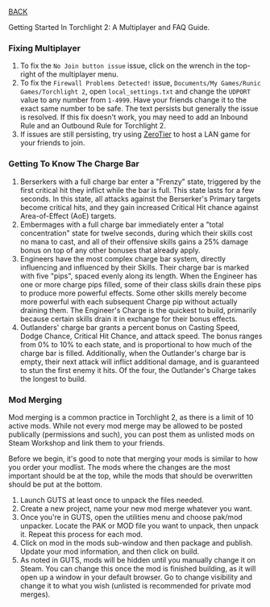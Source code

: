 
[BACK](..)

Getting Started In Torchlight 2: A Multiplayer and FAQ Guide.

### Fixing Multiplayer

1. To fix the `No Join button issue` issue, click on the wrench in the top-right of the multiplayer menu.
2. To fix the `Firewall Problems Detected!` issue, `Documents/My Games/Runic Games/Torchlight 2`, open `local_settings.txt` and change the `UDPORT` value to any number from `1-4999`. Have your friends change it to the exact same number to be safe. The text persists but generally the issue is resolved. If this fix doesn't work, you may need to add an Inbound Rule and an Outbound Rule for Torchlight 2.
3. If issues are still persisting, try using [ZeroTier](https://www.zerotier.com/download/) to host a LAN game for your friends to join.

### Getting To Know The Charge Bar

1. Berserkers with a full charge bar enter a "Frenzy" state, triggered by the first critical hit they inflict while the bar is full. This state lasts for a few seconds. In this state, all attacks against the Berserker's Primary targets become critical hits, and they gain increased Critical Hit chance against Area-of-Effect (AoE) targets.
2. Embermages with a full charge bar immediately enter a "total concentration" state for twelve seconds, during which their skills cost no mana to cast, and all of their offensive skills gains a 25% damage bonus on top of any other bonuses that already apply.
3. Engineers have the most complex charge bar system, directly influencing and influenced by their Skills. Their charge bar is marked with five "pips", spaced evenly along its length. When the Engineer has one or more charge pips filled, some of their class skills drain these pips to produce more powerful effects. Some other skills merely become more powerful with each subsequent Charge pip without actually draining them. The Engineer's Charge is the quickest to build, primarily because certain skills drain it in exchange for their bonus effects.
4. Outlanders' charge bar grants a percent bonus on Casting Speed, Dodge Chance, Critical Hit Chance, and attack speed. The bonus ranges from 0% to 10% to each state, and is proportional to how much of the charge bar is filled. Additionally, when the Outlander's charge bar is empty, their next attack will inflict additional damage, and is guaranteed to stun the first enemy it hits. Of the four, the Outlander's Charge takes the longest to build.

### Mod Merging

Mod merging is a common practice in Torchlight 2, as there is a limit of 10 active mods. While not every mod merge may be allowed to be posted publically (permissions and such), you can post them as unlisted mods on Steam Workshop and link them to your friends.

Before we begin, it's good to note that merging your mods is similar to how you order your modlist. The mods where the changes are the most important should be at the top, while the mods that should be overwritten should be put at the bottom.

1. Launch GUTS at least once to unpack the files needed.
2. Create a new project, name your new mod merge whatever you want.
3. Once you're in GUTS, open the utilities menu and choose pak/mod unpacker. Locate the PAK or MOD file you want to unpack, then unpack it. Repeat this process for each mod.
4. Click on mod in the mods sub-window and then package and publish. Update your mod information, and then click on build. 
5. As noted in GUTS, mods will be hidden until you manually change it on Steam. You can change this once the mod is finished building, as it will open up a window in your default browser. Go to change visibility and change it to what you wish (unlisted is recommended for private mod merges).